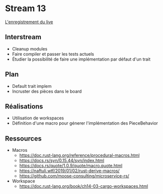 # Stream 13
[L'enregistrement du live](https://www.youtube.com/watch?v=hYtIbICJtJ4&list=PLyEcLxim6vkJLZYz7liB58HppFR1ASUmf&index=12)

## Interstream
* Cleanup modules
* Faire compiler et passer les tests actuels
* Étudier la possibilité de faire une implémentation par défaut d'un trait

## Plan
* Default trait implem
* Incruster des pièces dans le board

## Réalisations
* Utilisation de workspaces
* Définition d'une macro pour génerer l'implémentation des PieceBehavior

## Ressources
* Macros
    * https://doc.rust-lang.org/reference/procedural-macros.html
    * https://docs.rs/syn/0.15.44/syn/index.html
    * https://docs.rs/quote/1.0.9/quote/macro.quote.html
    * https://naftuli.wtf/2019/01/02/rust-derive-macros/
    * https://github.com/moose-consulting/microservice-rs/
* Workspace
    * https://doc.rust-lang.org/book/ch14-03-cargo-workspaces.html
